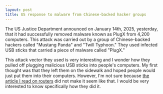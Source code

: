 ```yaml
---
layout: post
title: US response to malware from Chinese-backed hacker groups
---
```


The US Justice Department announced on January 14th, 2025, yesterday, that it had successfully removed malware known as PlugX from 4,200 computers. This attack was carried out by a group of Chinese-backed hackers called "Mustang Panda" and "Twill Typhoon." They used infected USB sticks that carried a piece of malware called "PlugX."

This attack vector they used is very interesting and I wonder how they pulled off plugging malicious USB sticks into people's computers. My first thought was that they left them on the sidewalk and hoped people would just put them into their computers. However, I'm not sure because [the article I read on routers](https://www.reuters.com/technology/cybersecurity/us-removes-malware-allegedly-planted-computers-by-chinese-backed-hackers-2025-01-14/) did not make it seem like that. I would be very interested to know specifically how they did it.
